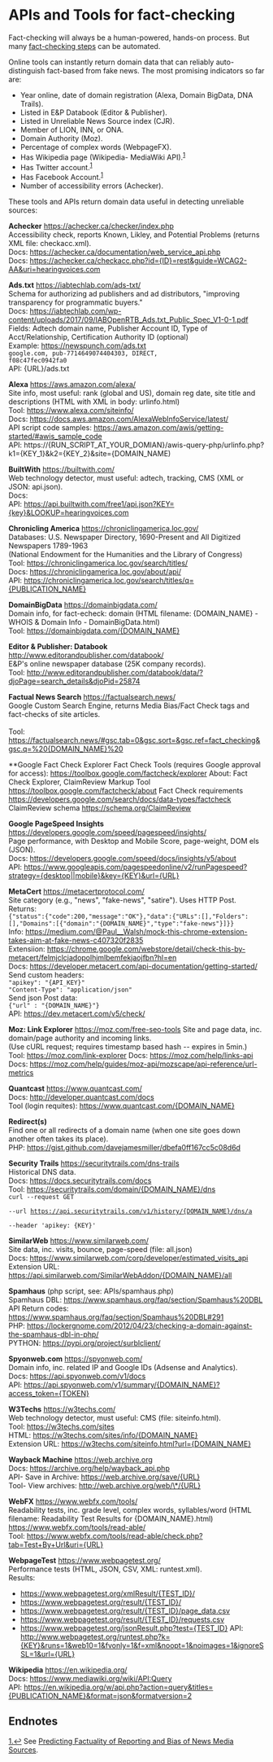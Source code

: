 # APIs and Tools for fact-checking

Fact-checking will always be a human-powered, hands-on process. But many <a href="https://github.com/hearvox/unreliable-news/blob/master/ref/news-verification-checklists.md">fact-checking steps</a> can be automated.

Online tools can instantly return domain data that can reliably auto-distinguish fact-based from fake news. The most promising indicators so far are:
* Year online, date of domain registration (Alexa, Domain BigData, DNA Trails).
* Listed in E&amp;P Databook (Editor &amp; Publisher).
* Listed in Unreliable News Source index (CJR).
* Member of LION, INN, or ONA.
* Domain Authority (Moz).
* Percentage of complex words (WebpageFX).
* Has Wikipedia page (Wikipedia- MediaWiki API).<sup id="fnr1"><a href="#fn1">1</a></sup>
* Has Twitter account.<sup id="fnr1"><a href="#fn1">1</a></sup>
* Has Facebook Account.<sup id="fnr1"><a href="#fn1">1</a></sup>
* Number of accessibility errors (Achecker).

These tools and APIs return domain data useful in detecting unreliable sources:

**Achecker** https://achecker.ca/checker/index.php<br>
Accessibility check, reports Known, Likley, and Potential Problems (returns XML file: checkacc.xml).<br>
Docs: https://achecker.ca/documentation/web_service_api.php<br>
Docs: https://achecker.ca/checkacc.php?id={ID}=rest&guide=WCAG2-AA&uri=hearingvoices.com

**Ads.txt** https://iabtechlab.com/ads-txt/<br>
Schema for authorizing ad publishers and ad distributors, "improving transparency for programmatic buyers."<br>
Docs: https://iabtechlab.com/wp-content/uploads/2017/09/IABOpenRTB_Ads.txt_Public_Spec_V1-0-1.pdf<br>
Fields: Adtech domain name, Publisher Account ID, Type of Acct/Relationship, Certification Authority ID (optional)<br>
Example: https://newspunch.com/ads.txt<br>
<code>google.com, pub-7714649074404303, DIRECT, f08c47fec0942fa0</code><br>
API: {URL}/ads.txt

**Alexa**	https://aws.amazon.com/alexa/ <br>
Site info, most useful: rank (global and US), domain reg date, site title and descriptions (HTML with XML in body: urlinfo.html)<br>
Tool: https://www.alexa.com/siteinfo/<br>
Docs: https://docs.aws.amazon.com/AlexaWebInfoService/latest/<br>
API script code samples: https://aws.amazon.com/awis/getting-started/#awis_sample_code<br>
API: https://{RUN_SCRIPT_AT_YOUR_DOMIAN}/awis-query-php/urlinfo.php?k1={KEY_1}&k2={KEY_2}&site={DOMAIN_NAME)

**BuiltWith**	https://builtwith.com/<br>
Web technology detector, must useful: adtech, tracking, CMS (XML or JSON: api.json).<br>
Docs: <br>
API: https://api.builtwith.com/free1/api.json?KEY={key}&LOOKUP=hearingvoices.com

**Chronicling America** https://chroniclingamerica.loc.gov/<br>
Databases: U.S. Newspaper Directory, 1690-Present and All Digitized Newspapers 1789-1963<br>
(National Endowment for the Humanities and the Library of Congress)<br>
Tool: https://chroniclingamerica.loc.gov/search/titles/<br>
Docs: https://chroniclingamerica.loc.gov/about/api/<br>
API: https://chroniclingamerica.loc.gov/search/titles/q={PUBLICATION_NAME}

**DomainBigData** https://domainbigdata.com/ <br>
Domain info, for fact-echeck: domain 	(HTML filename: {DOMAIN_NAME} - WHOIS & Domain Info - DomainBigData.html)<br>
Tool: https://domainbigdata.com/{DOMAIN_NAME}

**Editor &amp; Publisher: Databook** http://www.editorandpublisher.com/databook/<br>
E&amp;P's online newspaper database (25K company records).<br>
Tool: http://www.editorandpublisher.com/databook/data/?djoPage=search_details&djoPid=25874

**Factual News Search** https://factualsearch.news/<br>
Google Custom Search Engine, returns Media Bias/Fact Check tags and fact-checks of site articles.<br>  
Tool: https://factualsearch.news/#gsc.tab=0&gsc.sort=&gsc.ref=fact_checking&gsc.q=%20{DOMAIN_NAME}%20

**Google Fact Check Explorer
Fact Check Tools (requires Google approval for access):
https://toolbox.google.com/factcheck/explorer
About: Fact Check Explorer, ClaimReview Markup Tool
https://toolbox.google.com/factcheck/about
Fact Check requirements
https://developers.google.com/search/docs/data-types/factcheck
ClaimReview schema
https://schema.org/ClaimReview

**Google PageSpeed Insights** https://developers.google.com/speed/pagespeed/insights/<br>
Page performance, with Desktop and Mobile Score, page-weight, DOM els (JSON).<br>
Docs: https://developers.google.com/speed/docs/insights/v5/about<br>
API: https://www.googleapis.com/pagespeedonline/v2/runPagespeed?strategy={desktop||mobile}&key={KEY}&url={URL}

**MetaCert** https://metacertprotocol.com/ <br>
Site category (e.g., "news", "fake-news", "satire"). Uses HTTP Post. Returns:<br>
<code>{"status":{"code":200,"message":"OK"},"data":{"URLs":[],"Folders":[],"Domains":[{"domain":"{DOMAIN_NAME}","type":"fake-news"}]}}</code><br>
Info: https://medium.com/@Paul__Walsh/mock-this-chrome-extension-takes-aim-at-fake-news-c407320f2835<br>
Extensiion: https://chrome.google.com/webstore/detail/check-this-by-metacert/felmjclcjadopolhjmlbemfekjaojfbn?hl=en<br>
Docs: https://developer.metacert.com/api-documentation/getting-started/<br>
Send custom headers:<br>
<code>"apikey": "{API_KEY}"</code><br>
<code>"Content-Type": "application/json"</code><br>
Send json Post data:<br>
<code>{"url" : "{DOMAIN_NAME}"}</code><br>
API: https://dev.metacert.com/v5/check/

**Moz: Link Explorer** https://moz.com/free-seo-tools
Site and page data, inc. domain/page authority and incoming links.<br>
(Use cURL request; requires timestamp based hash -- expires in 5min.)<br>
Tool: https://moz.com/link-explorer
Docs: https://moz.com/help/links-api<br>
Docs: https://moz.com/help/guides/moz-api/mozscape/api-reference/url-metrics

**Quantcast** https://www.quantcast.com/<br>
Docs: http://developer.quantcast.com/docs<br>
Tool (login requites): https://www.quantcast.com/{DOMAIN_NAME}

**Redirect(s)**<br>
Find one or all redirects of a domain name (when one site goes down another often takes its place).<br>
PHP: https://gist.github.com/davejamesmiller/dbefa0ff167cc5c08d6d

**Security Trails** https://securitytrails.com/dns-trails<br>
Historical DNS data.<br>
Docs: https://docs.securitytrails.com/docs<br>
Tool: https://securitytrails.com/domain/{DOMAIN_NAME}/dns<br>
<code>curl --request GET \
  --url https://api.securitytrails.com/v1/history/{DOMAIN_NAME}/dns/a \
  --header 'apikey: {KEY}'</code>
 
**SimilarWeb**	https://www.similarweb.com/<br>
Site data, inc. visits, bounce, page-speed (file: all.json)<br>
Docs: https://www.similarweb.com/corp/developer/estimated_visits_api<br>
Extension URL: https://api.similarweb.com/SimilarWebAddon/{DOMAIN_NAME}/all

**Spamhaus** (php script, see: APIs/spamhaus.php)<br>
Spamhaus DBL: https://www.spamhaus.org/faq/section/Spamhaus%20DBL<br>
API Return codes: https://www.spamhaus.org/faq/section/Spamhaus%20DBL#291<br>
PHP: https://lockergnome.com/2012/04/23/checking-a-domain-against-the-spamhaus-dbl-in-php/<br>
PYTHON: https://pypi.org/project/surblclient/

**Spyonweb.com** https://spyonweb.com/<br>
Domain info, inc. related IP and Google IDs (Adsense and Analytics).<br>
Docs: https://api.spyonweb.com/v1/docs<br>
API: https://api.spyonweb.com/v1/summary/{DOMAIN_NAME}?access_token={TOKEN}

**W3Techs** https://w3techs.com/<br>
Web technology detector, must useful: CMS (file: siteinfo.html).<br>
Tool: https://w3techs.com/sites<br>
HTML: https://w3techs.com/sites/info/{DOMAIN_NAME}<br>
Extension URL: https://w3techs.com/siteinfo.html?url={DOMAIN_NAME}

**Wayback Machine** https://web.archive.org<br>
Docs: https://archive.org/help/wayback_api.php<br>
API- Save in Archive: https://web.archive.org/save/{URL}<br>
Tool- View archives: http://web.archive.org/web/\*/{URL}

**WebFX** https://www.webfx.com/tools/<br>
Readability tests, inc. grade level, complex words, syllables/word (HTML filename: Readability Test Results for {DOMAIN_NAME}.html)<br>
https://www.webfx.com/tools/read-able/<br>
Tool: https://www.webfx.com/tools/read-able/check.php?tab=Test+By+Url&uri={URL}

**WebpageTest** https://www.webpagetest.org/<br>
Performance tests (HTML, JSON, CSV, XML: runtest.xml).<br>
Results:
* https://www.webpagetest.org/xmlResult/{TEST_ID}/
* https://www.webpagetest.org/result/{TEST_ID}/
* https://www.webpagetest.org/result/{TEST_ID}/page_data.csv
* https://www.webpagetest.org/result/{TEST_ID}/requests.csv
* https://www.webpagetest.org/jsonResult.php?test={TEST_ID}
API: http://www.webpagetest.org/runtest.php?k={KEY}&runs=1&web10=1&fvonly=1&f=xml&noopt=1&noimages=1&ignoreSSL=1&url={URL}

**Wikipedia** https://en.wikipedia.org/<br>
Docs: https://www.mediawiki.org/wiki/API:Query<br>
API: https://en.wikipedia.org/w/api.php?action=query&titles={PUBLICATION_NAME}&format=json&formatversion=2

## Endnotes
<a id="fnr1" href="#fnr1">1.↩</a> See <a href="https://admin.govexec.com/media/emnlp-2018-predicting.pdf">Predicting Factuality of Reporting and Bias of News Media Sources</a>.
